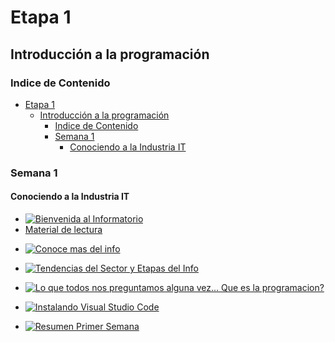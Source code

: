 # Etapa 1

## Introducción a la programación

### Indice de Contenido

- [Etapa 1](#etapa-1)
  - [Introducción a la programación](#introducción-a-la-programación)
    - [Indice de Contenido](#indice-de-contenido)
    - [Semana 1](#semana-1)
      - [Conociendo a la Industria IT](#conociendo-a-la-industria-it)

### Semana 1

#### Conociendo a la Industria IT

<!-- https://youtu.be/NU0QiduSpYE -->

- [![Bienvenida al Informatorio](https://img.youtube.com/vi/NU0QiduSpYE/maxresdefault.jpg)](https://youtu.be/NU0QiduSpYE)
- [Material de lectura](https://campus-informatorio.chaco.gob.ar/mod/resource/view.php?id=248)
<!-- https://youtu.be/msnafQZi09w -->
- [![Conoce mas del info](https://img.youtube.com/vi/msnafQZi09w/maxresdefault.jpg)](https://youtu.be/msnafQZi09w)
<!-- https://youtu.be/jL2L-QltoKc -->
- [![Tendencias del Sector y Etapas del Info](https://img.youtube.com/vi/jL2L-QltoKc/maxresdefault.jpg)](https://youtu.be/jL2L-QltoKc)
<!-- https://youtu.be/ffS-cagUdI4 -->
- [![Lo que todos nos preguntamos alguna vez... Que es la programacion?](https://img.youtube.com/vi/ffS-cagUdI4/maxresdefault.jpg)](https://youtu.be/ffS-cagUdI4)
<!-- https://youtu.be/VUB5UXYCKMc -->
- [![Instalando Visual Studio Code](https://img.youtube.com/vi/VUB5UXYCKMc/maxresdefault.jpg)](https://youtu.be/VUB5UXYCKMc)
<!-- https://youtu.be/DWQjqPG7ZCo -->
- [![Resumen Primer Semana](https://img.youtube.com/vi/DWQjqPG7ZCo/maxresdefault.jpg)](https://youtu.be/DWQjqPG7ZCo)
